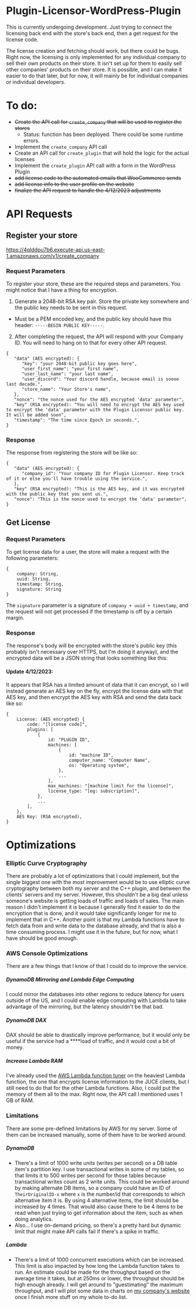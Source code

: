 # Plugin-Licensor-WordPress-Plugin
This is currently undergoing development. Just trying to connect the licensing back end with the store's back end, then a get request for the license code.

The license creation and fetching should work, but there could be bugs. Right now, the licensing is only implemented for any individual company to sell their own products on their store. It isn't set up for them to easily sell other companies' products on their store. It is possible, and I can make it easier to do that later, but for now, it will mainly be for individual companies or individual developers.

# To do:
* ~~Create the API call for `create_company` that will be used to register the stores~~
    * Status: function has been deployed. There could be some runtime errors.
* Implement the `create_company` API call
* Create an API call for `create_plugin` that will hold the logic for the actual licenses
* Implement the `create_plugin` API call with a form in the WordPress Plugin
* ~~add license code to the automated emails that WooCommerce sends~~
* ~~add license info to the user profile on the website~~
* ~~finalize the API request to handle the 4/12/2023 adjustments~~


# API Requests

## Register your store
https://4qlddpu7b6.execute-api.us-east-1.amazonaws.com/v1/create_company
### Request Parameters

To register your store, these are the required steps and parameters. You might notice that I have a thing for encryption.

1. Generate a 2048-bit RSA key pair. Store the private key somewhere and the public key needs to be sent in this request.
* Must be a PEM encoded key, and the public key should have this header: `-----BEGIN PUBLIC KEY-----`.
2. After completing the request, the API will respond with your Company ID. You will need to hang on to that for every other API request.

```
{
   "data" (AES encrypted): {
      "key": "your 2048-bit public key goes here",
      "user_first_name": "your first name",
      "user_last_name": "your last name",
      "user_discord": "Your discord handle, because email is soooo last decade.",
      "store_name": "Your Store's name",
   },
   "nonce": "the nonce used for the AES encrypted 'data' parameter",
   "key" (RSA encrypted): "You will need to encrypt the AES key used to encrypt the 'data' parameter with the Plugin Licensor public key. It will be added soon",
   "timestamp": "The time since Epoch in seconds.",
}
```

### Response

The response from registering the store will be like so:

```
{
   "data" (AES encrypted): {
      "company_id": "Your company ID for Plugin Licensor. Keep track of it or else you'll have trouble using the service.",
   },
   "key" (RSA encrypted): "This is the AES key, and it was encrypted with the public key that you sent us.",
   "nonce": "This is the nonce used to encrypt the 'data' parameter",
}
```

## Get License

### Request Parameters

To get license data for a user, the store will make a request with the following parameters:
```
{
    company: String,
    uuid: String,
    timestamp: String,
    signature: String
}
```
The `signature` parameter is a signature of `company + uuid + timestamp`, and the request will not get processed if the timestamp is off by a certain margin.

### Response
The response's body will be encrypted with the store's public key (this probably isn't necessary over HTTPS, but I'm doing it anyway), and the encrypted data will be a JSON string that looks something like this:

#### Update 4/12/2023:
It appears that RSA has a limited amount of data that it can encrypt, so I will instead generate an AES key on the fly, encrypt the license data with that AES key, and then encrypt the AES key with RSA and send the data back like so:
```
{
    License: (AES encrypted) {
        code: "[license code]",
        plugins: [
            {
                id: "PLUGIN ID",
                machines: [
                    {
                        id: "machine ID",
                        computer_name: "Computer Name",
                        os: "Operating system",
                    },
                    ...
                ],
                max_machines: "[machine limit for the license]",
                license_type: "[eg: subscription]",
            },
            ...
        ],
    },
    AES Key: (RSA encrypted),
}
```


# Optimizations
### Elliptic Curve Cryptography
There are probably a lot of optimizations that I could implement, but the single biggest one with the most improvement would be to use elliptic curve cryptography between both my server and the C++ plugin, and between the clients' servers and my server. However, this shouldn't be a big deal unless someone's website is getting loads of traffic and loads of sales. The main reason I didn't implement it is because I generally find it easier to do the encryption that is done, and it would take significantly longer for me to implement that in C++. Another point is that my Lambda functions have to fetch data from and write data to the database already, and that is also a time consuming process. I might use it in the future, but for now, what I have should be good enough.

### AWS Console Optimizations
There are a few things that I know of that I could do to improve the service.
##### DynamoDB Mirroring and Lambda Edge Computing
I could mirror the databases into other regions to reduce latency for users outside of the US, and I could enable edge computing with Lambda to take advantage of the mirroring, but the latency shouldn't be that bad.
##### DynamoDB DAX
DAX should be able to drastically improve performance, but it would only be useful if the service had a ****load of traffic, and it would cost a bit of money.
##### Increase Lambda RAM
I've already used the [AWS Lambda function tuner](https://github.com/alexcasalboni/aws-lambda-power-tuning) on the heaviest Lambda function, the one that encrypts license information to the JUCE clients, but I still need to do that for the other Lambda functions. Also, I could put the memory of them all to the max. Right now, the API call I mentioned uses 1 GB of RAM.

### Limitations
There are some pre-defined limitations by AWS for my server. Some of them can be increased manually, some of them have to be worked around.
##### DynamoDB
* There's a limit of 1000 write units (writes per second) on a DB table item's partition key. I use transactional writes in some of my tables, so that limits it to 500 writes per second for those tables because transactional writes count as 2 write units. This could be worked around by making alternate DB items, so a company could have an ID of `TheirOriginalID-x` where `x` is the number/id that corresponds to which alternative item it is. By using 4 alternative items, the limit should be increased by 4 times. That would also cause there to be 4 items to be read when just trying to get information about the item, such as when doing analytics.
* Also... I use on-demand pricing, so there's a pretty hard but dynamic limit that might make API calls fail if there's a spike in traffic.
##### Lambda
* There's a limit of 1000 concurrent executions which can be increased. This limit is also impacted by how long the Lambda function takes to run. An estimate could be made for the throughput based on the average time it takes, but at 250ms or lower, the throughput should be high enough already. I will get around to "guestimating" the maximum throughput, and I will plot some data in charts on [my company's website](https://www.hyperformancesolutions.com/) once I finish more stuff on my whole to-do list.
